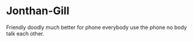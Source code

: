 # Jonthan-Gill
Friendly doodly much better for phone everybody use the phone no body talk each other. 
